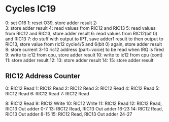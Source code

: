 # Cycles IC19
0:  set O16
1:  reset O39, store adder result
2:  
3:  store adder result
4:  read values from RIC12 and RIC13
5:  read values from RIC12 and RIC13, store adder result
6:  read values from RIC12(bit 0) and RIC13
7:  do stuff with output to IPT, save adder1 result to then output to RIC13, store value from ric12 cycle4/5 and 6(bit 0) again, store adder result
8:  store current 3-10 ric12 address (part+voice) to be read when IRQ is fired
9:  write to ic12 from cpu, store adder result
10: write to ic12 from cpu (cont)
11: store adder result
12: 
13: store adder result
14: 
15: store adder result

## RIC12 Address Counter
0:  RIC12 Read
1:  RIC12 Read
2:  RIC12 Read
3:  RIC12 Read
4:  RIC12 Read
5:  RIC12 Read
6:  RIC12 Read
7:  RIC12 Read

8:  RIC12 Read
9:  RIC12 Write
10: RIC12 Write
11: RIC12 Read
12: RIC12 Read, RIC13 Out adder 0-7
13: RIC12 Read, RIC13 Out adder 16-23
14: RIC12 Read, RIC13 Out adder 8-15
15: RIC12 Read, RIC13 Out adder 24-27
